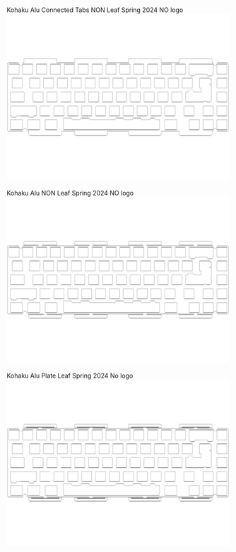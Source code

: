 <br/>Kohaku Alu Connected Tabs NON Leaf Spring 2024 NO logo<br/>![image](./Kohaku%20Alu%20Connected%20Tabs%20NON%20Leaf%20Spring%202024%20NO%20logo.png)<br/>
<br/>Kohaku Alu NON Leaf Spring 2024 NO logo<br/>![image](./Kohaku%20Alu%20NON%20Leaf%20Spring%202024%20NO%20logo.png)<br/>
<br/>Kohaku Alu Plate Leaf Spring 2024 No logo<br/>![image](./Kohaku%20Alu%20Plate%20Leaf%20Spring%202024%20No%20logo.png)<br/>
